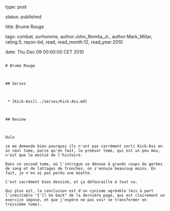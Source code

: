 type: post
status: published
title: Brume Rouge
tags:  combat,  surhomme, author:John_Romita_Jr., author:Mark_Millar, rating:5, rayon-bd, read, read_month:12, read_year:2010
date: Thu Dec 09 00:00:00 CET 2010
~~~~~~
# Brume Rouge

## Series

 * [Kick-Ass](../series/Kick-Ass.md)

## Review

Oula  
je me demande bien pourquoi ils n'ont pas carrément sorti Kick-Ass en un seul tome, parce qu'en fait, le premier tome, qui est un peu mou, n'est que la moitié de l'histoire.  
Dans ce second tome, où l'intrigue se dénoue à grands coups de gerbes de sang et de lattages de tronches, on s'ennuie beaucoup moins. En fait, je n'en ai pas perdu une miette.  
C'est sacrément bien dessiné, et ça défouraille à tout va.  
Qui plus est, la conclusion est d'un cynisme agréable (mis à part l'inévitable "I'll be back" de la dernière page, qui est clairement un exercice imposé, et que j'espère ne pas voir se transformer en troisième tome).